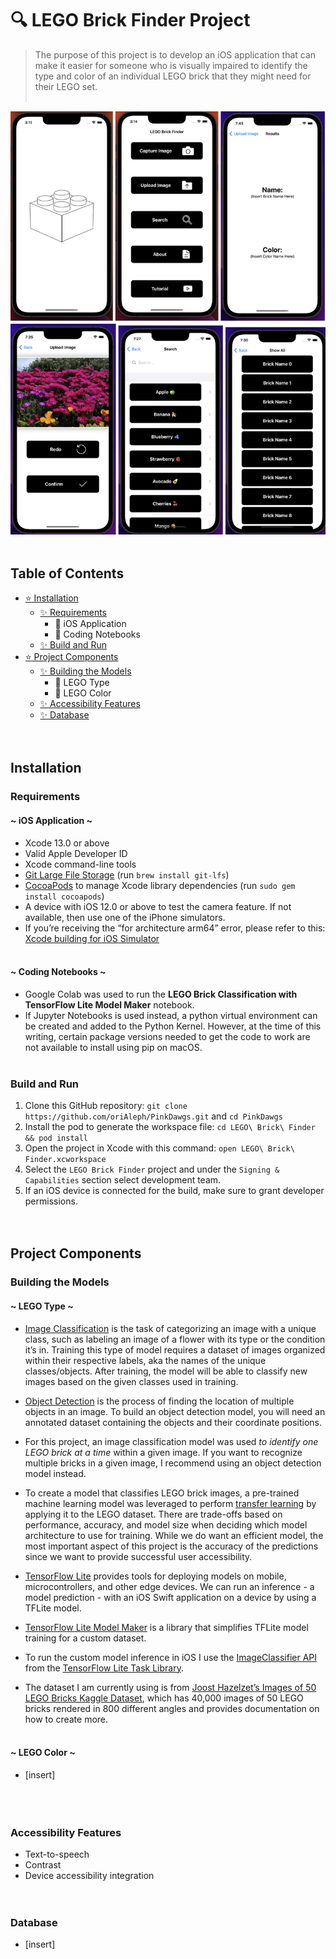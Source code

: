 # :mag:  LEGO Brick Finder Project

>The purpose of this project is to develop an iOS application that can make it easier for someone who is visually impaired to identify the type and color of an individual LEGO brick that they might need for their LEGO set.
<br /> <br />

![image](https://github.com/oriAleph/PinkDawgs/blob/main/demo.png)
<br /> <br />

## Table of Contents

- [:star: Installation](#installation)
  - [:sparkles: Requirements](#requirements)
    - :cherry_blossom: iOS Application
    - :cherry_blossom: Coding Notebooks
  - [:sparkles: Build and Run](#build-and-run)
- [:star: Project Components](#project-components)
  - [:sparkles: Building the Models](#building-the-models)
    - :hibiscus: LEGO Type
    - :hibiscus: LEGO Color
  - [:sparkles: Accessibility Features](#accessibility-features)
  - [:sparkles: Database](#database)
<br /> <br /> <br />

## Installation
### Requirements

#### ~ iOS Application ~
- Xcode 13.0 or above
- Valid Apple Developer ID
- Xcode command-line tools 
- [Git Large File Storage](https://git-lfs.com/) (run `brew install git-lfs`)
- [CocoaPods](https://guides.cocoapods.org/using/getting-started.html) to manage Xcode library dependencies (run `sudo gem install cocoapods`)
- A device with iOS 12.0 or above to test the camera feature. If not available, then use one of the iPhone simulators.
- If you’re receiving the “for architecture arm64” error, please refer to this: [Xcode building for iOS Simulator](https://stackoverflow.com/questions/63607158/xcode-building-for-ios-simulator-but-linking-in-an-object-file-built-for-ios-f)
<br /> <br />

#### ~ Coding Notebooks ~
- Google Colab was used to run the **LEGO Brick Classification with TensorFlow Lite Model Maker** notebook.
- If Jupyter Notebooks is used instead, a python virtual environment can be created and added to the Python Kernel. However, at the time of this writing, certain package versions needed to get the code to work are not available to install using pip on macOS. 
<br /> <br />

### Build and Run

1. Clone this GitHub repository: `git clone https://github.com/oriAleph/PinkDawgs.git` and `cd PinkDawgs`
2. Install the pod to generate the workspace file: `cd LEGO\ Brick\ Finder && pod install`
3. Open the project in Xcode with this command: `open LEGO\ Brick\ Finder.xcworkspace`
4. Select the `LEGO Brick Finder` project and under the `Signing & Capabilities` section select development team.
5. If an iOS device is connected for the build, make sure to grant developer permissions.
<br /> <br /> <br />

## Project Components

### Building the Models

#### ~ LEGO Type ~

* [Image Classification](https://www.tensorflow.org/lite/examples/image_classification/overview) is the task of categorizing an image with a unique class, such as labeling an image of a flower with its type or the condition it’s in. Training this type of model requires a dataset of images organized within their respective labels, aka the names of the unique classes/objects. After training, the model will be able to classify new images based on the given classes used in training. 

* [Object Detection](https://machinelearningmastery.com/object-recognition-with-deep-learning/) is the process of finding the location of multiple objects in an image. To build an object detection model, you will need an annotated dataset containing the objects and their coordinate positions. 

* For this project, an image classification model was used *to identify one LEGO brick at a time* within a given image. If you want to recognize multiple bricks in a given image, I recommend using an object detection model instead.

* To create a model that classifies LEGO brick images, a pre-trained machine learning model was leveraged to perform [transfer learning](https://machinelearningmastery.com/how-to-use-transfer-learning-when-developing-convolutional-neural-network-models/) by applying it to the LEGO dataset. There are trade-offs based on performance, accuracy, and model size when deciding which model architecture to use for training. While we do want an efficient model, the most important aspect of this project is the accuracy of the predictions since we want to provide successful user accessibility.

* [TensorFlow Lite](https://www.tensorflow.org/lite/guide) provides tools for deploying models on mobile, microcontrollers, and other edge devices. We can run an inference - a model prediction - with an iOS Swift application on a device by using a TFLite model. 

* [TensorFlow Lite Model Maker](https://www.tensorflow.org/lite/models/modify/model_maker) is a library that simplifies TFLite model training for a custom dataset.

* To run the custom model inference in iOS I use the [ImageClassifier API](https://www.tensorflow.org/lite/inference_with_metadata/task_library/image_classifier) from the [TensorFlow Lite Task Library](https://www.tensorflow.org/lite/inference_with_metadata/task_library/overview).

* The dataset I am currently using is from [Joost Hazelzet’s Images of 50 LEGO Bricks Kaggle Dataset](https://www.kaggle.com/datasets/joosthazelzet/lego-brick-images), which has 40,000 images of 50 LEGO bricks rendered in 800 different angles and provides documentation on how to create more. 
<br /> <br />

#### ~ LEGO Color ~

* [insert]
<br /> <br /> <br /> <br /> 

### Accessibility Features

* Text-to-speech
* Contrast
* Device accessibility integration 
<br /> <br />  <br />

### Database

* [insert]
<br /> <br /> <br />
